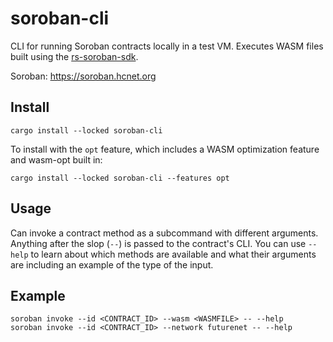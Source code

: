 # soroban-cli

CLI for running Soroban contracts locally in a test VM. Executes WASM files built using the [rs-soroban-sdk](https://github.com/shantanu-hashcash/rs-soroban-sdk).

Soroban: https://soroban.hcnet.org

## Install

```
cargo install --locked soroban-cli
```

To install with the `opt` feature, which includes a WASM optimization feature and wasm-opt built in:

```
cargo install --locked soroban-cli --features opt
```

## Usage

Can invoke a contract method as a subcommand with different arguments. Anything after the slop (`--`) is passed to the contract's CLI. You can use `--help` to learn about which methods are available and what their arguments are including an example of the type of the input.

## Example

```
soroban invoke --id <CONTRACT_ID> --wasm <WASMFILE> -- --help
soroban invoke --id <CONTRACT_ID> --network futurenet -- --help
```
